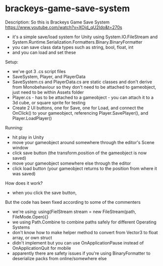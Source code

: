 # brackeys-game-save-system

Description:
So this is Brackeys Game Save System
https://www.youtube.com/watch?v=XOjd_qU2Ido&t=270s
- it's a simple save/load system for Unity using System.IO.FileStream and System.Runtime.Serialization.Formatters.Binary.BinaryFormatter
- you can save class data types such as string, bool, float, int
- and you can load and set these

Setup:
- we've got 3 .cs script files
- SaveSystem, Player, and PlayerData
- SaveSystem.cs and PlayerData.cs are static classes and don't derive from Monobehaviour so they don't need to be attached to gameobject, just need to be within Assets folder
- Player.cs - has to be attached to a gameobject - you can attach it to a 3d cube, or square sprite for testing
- Create 2 UI buttons, one for Save, one for Load, and connect the OnClick() to your gameobject, referencing Player.SavePlayer(), and Player.LoadPlayer()

Running:
- hit play in Unity
- move your gameobject around somewhere through the editor's Scene window
- click save button (the transform.position of the gameobject is now saved)
- move your gameobject somewhere else through the editor
- click load button (your gameobject returns to the position from where it was saved)

How does it work?
- when you click the save button, 


But the code has been fixed according to some of the commenters
- we're using: using(FielStream stream = new FileStream(path, FileMode.Open){}
- we using Path.Combine to combine paths safely for different Operating Systems
- don't know how to make helper method to convert from Vector3 to float array, or own struct
- didn't implement but you can use OnApplicationPause instead of OnApplicationQuit for mobile
- apparently there are safety issues if you're using BinaryFormatter to deserialize packs from online/somewhere else

